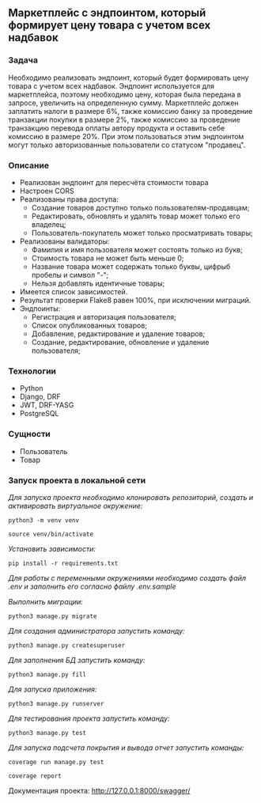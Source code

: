 ## Маркетплейс с эндпоинтом, который формирует цену товара с учетом всех надбавок

### Задача
Необходимо реализовать эндпоинт, который будет формировать цену товара с учетом всех надбавок. Эндпоинт используется для
маркетплейса, поэтому необходимо цену, которая была передана в запросе, увеличить на определенную сумму. Маркетплейс
должен заплатить налоги в размере 6%, также комиссию банку за проведение транзакции покупки в размере 2%, также комиссию
за проведение транзакцию перевода оплаты автору продукта и оставить себе комиссию в размере 20%. При этом пользоваться
этим эндпоинтом могут только авторизованные пользователи со статусом "продавец".

### Описание
* Реализован эндпоинт для пересчёта стоимости товара
* Настроен CORS
* Реализованы права доступа:
  * Создание товаров доступно только пользователям-продавцам;
  * Редактировать, обновлять и удалять товар может только его владелец;
  * Пользователь-покупатель может только просматривать товары;
* Реализованы валидаторы:
  * Фамилия и имя пользователя может состоять только из букв;
  * Стоимость товара не может быть меньше 0;
  * Название товара может содержать только буквы, цифрыб пробелы и символ "-";
  * Нельзя добавлять идентичные товары;
* Имеется список зависимостей.
* Результат проверки Flake8 равен 100%, при исключении миграций.
* Эндпоинты:
  * Регистрация и авторизация пользователя;
  * Список опубликованных товаров;
  * Добавление, редактирование и удаление товаров;
  * Создание, редактирование, обновление и удаление пользователя;

### Технологии
* Python
* Django, DRF
* JWT, DRF-YASG
* PostgreSQL

### Сущности
* Пользователь
* Товар

### Запуск проекта в локальной сети
_Для запуска проекта необходимо клонировать репозиторий, создать и активировать виртуальное окружение:_ 
```
python3 -m venv venv

source venv/bin/activate
```
_Установить зависимости:_
```
pip install -r requirements.txt
```
_Для работы с переменными окружениями необходимо создать файл .env и заполнить его согласно файлу .env.sample_

_Выполнить миграции:_
```
python3 manage.py migrate
```

_Для создания администратора запустить команду:_

```
python3 manage.py сreatesuperuser
```

_Для заполнения БД запустить команду:_

```
python3 manage.py fill
```

_Для запуска приложения:_

```
python3 manage.py runserver
```

_Для тестирования проекта запустить команду:_

```
python3 manage.py test
```

_Для запуска подсчета покрытия и вывода отчет запустить команды:_

```
coverage run manage.py test

coverage report
```


Документация проекта: http://127.0.0.1:8000/swagger/
